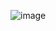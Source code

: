 ![image](https://github.com/sunhanyu714/Internlm_learning/assets/65016415/c4fa1d50-a5e7-4fe2-9699-fb86d9832452)
